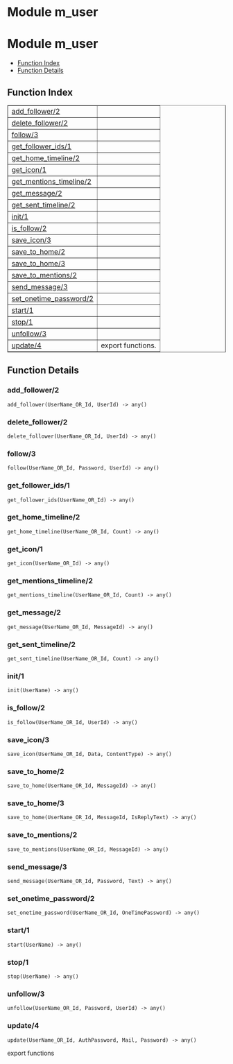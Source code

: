 Module m_user
=============


<h1>Module m_user</h1>

* [Function Index](#index)
* [Function Details](#functions)






<h2><a name="index">Function Index</a></h2>



<table width="100%" border="1" cellspacing="0" cellpadding="2" summary="function index"><tr><td valign="top"><a href="#add_follower-2">add_follower/2</a></td><td></td></tr><tr><td valign="top"><a href="#delete_follower-2">delete_follower/2</a></td><td></td></tr><tr><td valign="top"><a href="#follow-3">follow/3</a></td><td></td></tr><tr><td valign="top"><a href="#get_follower_ids-1">get_follower_ids/1</a></td><td></td></tr><tr><td valign="top"><a href="#get_home_timeline-2">get_home_timeline/2</a></td><td></td></tr><tr><td valign="top"><a href="#get_icon-1">get_icon/1</a></td><td></td></tr><tr><td valign="top"><a href="#get_mentions_timeline-2">get_mentions_timeline/2</a></td><td></td></tr><tr><td valign="top"><a href="#get_message-2">get_message/2</a></td><td></td></tr><tr><td valign="top"><a href="#get_sent_timeline-2">get_sent_timeline/2</a></td><td></td></tr><tr><td valign="top"><a href="#init-1">init/1</a></td><td></td></tr><tr><td valign="top"><a href="#is_follow-2">is_follow/2</a></td><td></td></tr><tr><td valign="top"><a href="#save_icon-3">save_icon/3</a></td><td></td></tr><tr><td valign="top"><a href="#save_to_home-2">save_to_home/2</a></td><td></td></tr><tr><td valign="top"><a href="#save_to_home-3">save_to_home/3</a></td><td></td></tr><tr><td valign="top"><a href="#save_to_mentions-2">save_to_mentions/2</a></td><td></td></tr><tr><td valign="top"><a href="#send_message-3">send_message/3</a></td><td></td></tr><tr><td valign="top"><a href="#set_onetime_password-2">set_onetime_password/2</a></td><td></td></tr><tr><td valign="top"><a href="#start-1">start/1</a></td><td></td></tr><tr><td valign="top"><a href="#stop-1">stop/1</a></td><td></td></tr><tr><td valign="top"><a href="#unfollow-3">unfollow/3</a></td><td></td></tr><tr><td valign="top"><a href="#update-4">update/4</a></td><td>export functions.</td></tr></table>




<h2><a name="functions">Function Details</a></h2>


<a name="add_follower-2"></a>

<h3>add_follower/2</h3>





`add_follower(UserName_OR_Id, UserId) -> any()`

<a name="delete_follower-2"></a>

<h3>delete_follower/2</h3>





`delete_follower(UserName_OR_Id, UserId) -> any()`

<a name="follow-3"></a>

<h3>follow/3</h3>





`follow(UserName_OR_Id, Password, UserId) -> any()`

<a name="get_follower_ids-1"></a>

<h3>get_follower_ids/1</h3>





`get_follower_ids(UserName_OR_Id) -> any()`

<a name="get_home_timeline-2"></a>

<h3>get_home_timeline/2</h3>





`get_home_timeline(UserName_OR_Id, Count) -> any()`

<a name="get_icon-1"></a>

<h3>get_icon/1</h3>





`get_icon(UserName_OR_Id) -> any()`

<a name="get_mentions_timeline-2"></a>

<h3>get_mentions_timeline/2</h3>





`get_mentions_timeline(UserName_OR_Id, Count) -> any()`

<a name="get_message-2"></a>

<h3>get_message/2</h3>





`get_message(UserName_OR_Id, MessageId) -> any()`

<a name="get_sent_timeline-2"></a>

<h3>get_sent_timeline/2</h3>





`get_sent_timeline(UserName_OR_Id, Count) -> any()`

<a name="init-1"></a>

<h3>init/1</h3>





`init(UserName) -> any()`

<a name="is_follow-2"></a>

<h3>is_follow/2</h3>





`is_follow(UserName_OR_Id, UserId) -> any()`

<a name="save_icon-3"></a>

<h3>save_icon/3</h3>





`save_icon(UserName_OR_Id, Data, ContentType) -> any()`

<a name="save_to_home-2"></a>

<h3>save_to_home/2</h3>





`save_to_home(UserName_OR_Id, MessageId) -> any()`

<a name="save_to_home-3"></a>

<h3>save_to_home/3</h3>





`save_to_home(UserName_OR_Id, MessageId, IsReplyText) -> any()`

<a name="save_to_mentions-2"></a>

<h3>save_to_mentions/2</h3>





`save_to_mentions(UserName_OR_Id, MessageId) -> any()`

<a name="send_message-3"></a>

<h3>send_message/3</h3>





`send_message(UserName_OR_Id, Password, Text) -> any()`

<a name="set_onetime_password-2"></a>

<h3>set_onetime_password/2</h3>





`set_onetime_password(UserName_OR_Id, OneTimePassword) -> any()`

<a name="start-1"></a>

<h3>start/1</h3>





`start(UserName) -> any()`

<a name="stop-1"></a>

<h3>stop/1</h3>





`stop(UserName) -> any()`

<a name="unfollow-3"></a>

<h3>unfollow/3</h3>





`unfollow(UserName_OR_Id, Password, UserId) -> any()`

<a name="update-4"></a>

<h3>update/4</h3>





`update(UserName_OR_Id, AuthPassword, Mail, Password) -> any()`



export functions
